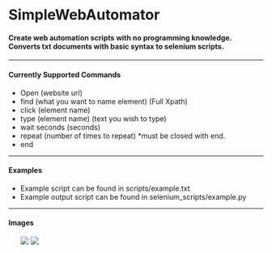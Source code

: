 # SimpleWebAutomator
<h4>Create web automation scripts with no programming knowledge. Converts txt documents with basic syntax to selenium scripts.</h4>
<hr>
<h4>Currently Supported Commands</h4>
<ul>
   <li>Open (website url)</li>
   <li>find (what you want to name element) (Full Xpath)</li>
   <li>click (element name)</li>
   <li>type (element name) (text you wish to type)</li>
   <li>wait seconds (seconds)</li>
   <li>repeat (number of times to repeat) *must be closed with end.</li>
   <li>end</li>
</ul>
<hr>
<h4>Examples</h4>
<ul>
   <li>Example script can be found in scripts/example.txt</a></li>
   <li>Example output script can be found in selenium_scripts/example.py</li>
</ul>
<hr>
<h4>Images</h4>
<ul>
   <img src="https://i.ibb.co/yVPnd63/img2.png"></img>
   <img src="https://i.ibb.co/YZVbgKc/Untitled.png"></img>
</ul>
